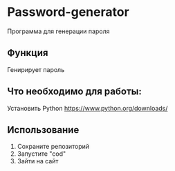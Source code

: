 # Password-generator
Программа для генерации пароля

## Функция
Генирирует пароль

## Что необходимо для работы: 
Установить Python https://www.python.org/downloads/

## Использование
1. Сохраните репозиторий
2. Запустите "cod"
3. Зайти на сайт
